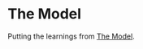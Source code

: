# The Model

Putting the learnings from [The Model](https://www.shoeisha.co.jp/book/detail/9784798158167).
